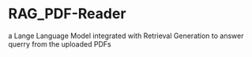 # RAG_PDF-Reader
a Lange Language Model integrated with Retrieval Generation to answer querry from the uploaded PDFs
